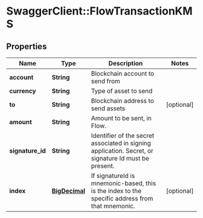 # SwaggerClient::FlowTransactionKMS

## Properties
Name | Type | Description | Notes
------------ | ------------- | ------------- | -------------
**account** | **String** | Blockchain account to send from | 
**currency** | **String** | Type of asset to send | 
**to** | **String** | Blockchain address to send assets | [optional] 
**amount** | **String** | Amount to be sent, in Flow. | 
**signature_id** | **String** | Identifier of the secret associated in signing application. Secret, or signature Id must be present. | 
**index** | [**BigDecimal**](BigDecimal.md) | If signatureId is mnemonic-based, this is the index to the specific address from that mnemonic. | [optional] 

